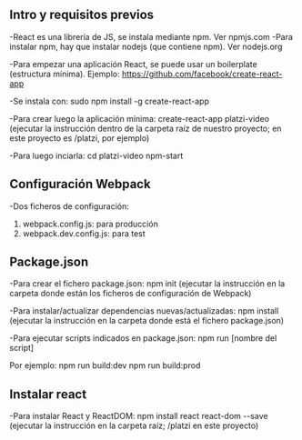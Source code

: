 Intro y requisitos previos
--------------------------
-React es una librería de JS, se instala mediante npm. Ver npmjs.com
-Para instalar npm, hay que instalar nodejs (que contiene npm). Ver nodejs.org

-Para empezar una aplicación React, se puede usar un boilerplate (estructura mínima).
Ejemplo: https://github.com/facebook/create-react-app

-Se instala con:
sudo npm install -g create-react-app

-Para crear luego la aplicación mínima:
create-react-app platzi-video
(ejecutar la instrucción dentro de la carpeta raíz de nuestro proyecto; en este proyecto es /platzi, por ejemplo)

-Para luego inciarla:
cd platzi-video
npm-start


Configuración Webpack
---------------------
-Dos ficheros de configuración:
1) webpack.config.js: para producción
2) webpack.dev.config.js: para test


Package.json
------------
-Para crear el fichero package.json:
npm init
(ejecutar la instrucción en la carpeta donde están los ficheros de configuración de Webpack)

-Para instalar/actualizar dependencias nuevas/actualizadas:
npm install
(ejecutar la instrucción en la carpeta donde está el fichero package.json)

-Para ejecutar scripts indicados en package.json:
npm run [nombre del script]

Por ejemplo:
npm run build:dev
npm run build:prod


Instalar react
--------------
-Para instalar React y ReactDOM:
npm install react react-dom --save
(ejecutar la instrucción en la carpeta raíz; /platzi en este proyecto)